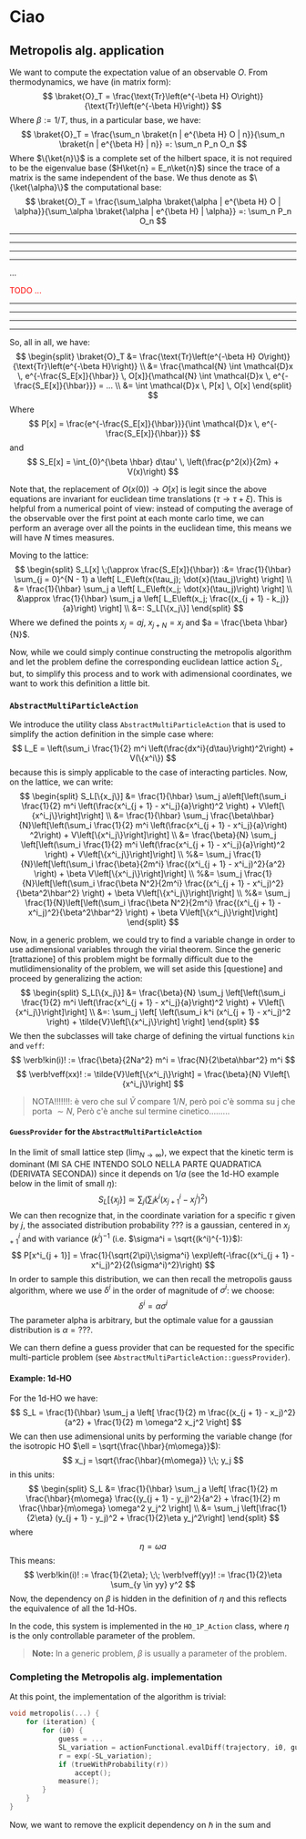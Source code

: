 
# Ciao

## Metropolis alg. application

We want to compute the expectation value of an observable $O$. From thermodynamics, we have (in matrix form):
$$
	\braket{O}_T = \frac{\text{Tr}\left(e^{-\beta H} O\right)}{\text{Tr}\left(e^{-\beta H}\right)}
$$
Where $\beta := 1/T$, thus, in a particular base, we have:
$$
\braket{O}_T = \frac{\sum_n \braket{n | e^{\beta H} O | n}}{\sum_n \braket{n | e^{\beta H} | n}} =: \sum_n P_n O_n
$$
Where $\{\ket{n}\}$ is a complete set of the hilbert space, it is not required to be the eigenvalue base ($H\ket{n} = E_n\ket{n}$) since the trace of a matrix is the same independent of the base. We thus denote as $\{\ket{\alpha}\}$ the computational base:
$$
\braket{O}_T = \frac{\sum_\alpha \braket{\alpha | e^{\beta H} O | \alpha}}{\sum_\alpha \braket{\alpha | e^{\beta H} | \alpha}} =: \sum_n P_n O_n
$$


---
---
---
---

...
<!-- TODO ... -->
<span style="color: red"> TODO ... </span>

---
---
---
---

So, all in all, we have:
$$
\begin{split}
	\braket{O}_T &= \frac{\text{Tr}\left(e^{-\beta H} O\right)}{\text{Tr}\left(e^{-\beta H}\right)} \\
	&= \frac{\mathcal{N} \int \mathcal{D}x \, e^{-\frac{S_E[x]}{\hbar}} \, O[x]}{\mathcal{N} \int \mathcal{D}x \, e^{-\frac{S_E[x]}{\hbar}}} = ... \\
	&= \int \mathcal{D}x \, P[x] \, O[x]
\end{split}
$$
Where
$$
	P[x] = \frac{e^{-\frac{S_E[x]}{\hbar}}}{\int \mathcal{D}x \, e^{-\frac{S_E[x]}{\hbar}}} 
$$
and
$$
	S_E[x] = \int_{0}^{\beta \hbar} d\tau' \, \left(\frac{p^2(x)}{2m} + V(x)\right)
$$

Note that, the replacement of $O(x(0)) \rightarrow O[x]$ is legit since the above equations are invariant for euclidean time translations ($\tau \rightarrow \tau + \xi$). This is helpful from a numerical point of view: instead of computing the average of the observable over the first point at each monte carlo time, we can perform an average over all the points in the euclidean time, this means we will have $N$ times measures.

Moving to the lattice:
$$
\begin{split}
	S_L[x] \;(\approx \frac{S_E[x]}{\hbar}) :&= \frac{1}{\hbar} \sum_{j = 0}^{N - 1} a \left[ L_E\left(x(\tau_j); \dot{x}(\tau_j)\right) \right] \\
	&= \frac{1}{\hbar} \sum_j a \left[ L_E\left(x_j; \dot{x}(\tau_j)\right) \right] \\
	&\approx \frac{1}{\hbar} \sum_j a \left[ L_E\left(x_j; \frac{(x_{j + 1} - k_j)}{a}\right) \right] \\
	&=: S_L[\{x_j\}]
\end{split}
$$
Where we defined the points $x_j = a j$, $x_{j + N} = x_j$ and $a = \frac{\beta \hbar}{N}$.

Now, while we could simply continue constructing the metropolis algorithm and let the problem define the corresponding euclidean lattice action $S_L$, but, to simplify this process and to work with adimensional coordinates, we want to work this definition a little bit.

### `AbstractMultiParticleAction`

We introduce the utility class `AbstractMultiParticleAction` that is used to simplify the action definition in the simple case where:
$$
L_E = \left(\sum_i \frac{1}{2} m^i \left(\frac{dx^i}{d\tau}\right)^2\right) + V(\{x^i\})
$$
because this is simply applicable to the case of interacting particles.
Now, on the lattice, we can write:
$$
\begin{split}
	S_L[\{x_j\}] &= \frac{1}{\hbar} \sum_j a\left[\left(\sum_i \frac{1}{2} m^i \left(\frac{x^i_{j + 1} - x^i_j}{a}\right)^2 \right) + V\left[\{x^i_j\}\right]\right] \\
	&= \frac{1}{\hbar} \sum_j \frac{\beta\hbar}{N}\left[\left(\sum_i \frac{1}{2} m^i \left(\frac{x^i_{j + 1} - x^i_j}{a}\right) ^2\right) + V\left[\{x^i_j\}\right]\right] \\
	&= \frac{\beta}{N} \sum_j \left[\left(\sum_i \frac{1}{2} m^i \left(\frac{x^i_{j + 1} - x^i_j}{a}\right)^2 \right) + V\left[\{x^i_j\}\right]\right] \\
	%&= \sum_j \frac{1}{N}\left[\left(\sum_i \frac{\beta}{2m^i} \frac{(x^i_{j + 1} - x^i_j)^2}{a^2} \right) + \beta V\left[\{x^i_j\}\right]\right] \\
	%&= \sum_j \frac{1}{N}\left[\left(\sum_i \frac{\beta N^2}{2m^i} \frac{(x^i_{j + 1} - x^i_j)^2}{\beta^2\hbar^2} \right) + \beta V\left[\{x^i_j\}\right]\right] \\
	%&= \sum_j \frac{1}{N}\left[\left(\sum_i \frac{\beta N^2}{2m^i} \frac{(x^i_{j + 1} - x^i_j)^2}{\beta^2\hbar^2} \right) + \beta V\left[\{x^i_j\}\right]\right]
\end{split}
$$

Now, in a generic problem, we could try to find a variable change in order to use adimensional variables through the virial theorem. Since the generic [trattazione] of this problem might be formally difficult due to the mutlidimensionality of the problem, we will set aside this [questione] and proceed by generalizing the action:
$$
\begin{split}
	S_L[\{x_j\}] &= \frac{\beta}{N} \sum_j \left[\left(\sum_i \frac{1}{2} m^i \left(\frac{x^i_{j + 1} - x^i_j}{a}\right)^2 \right) + V\left[\{x^i_j\}\right]\right] \\
	&=: \sum_j \left[ \left(\sum_i k^i (x^i_{j + 1} - x^i_j)^2 \right) + \tilde{V}\left[\{x^i_j\}\right] \right]
\end{split}
$$
We then the subclasses will take charge of defining the virtual functions `kin` and `veff`:
$$
\verb!kin(i)! := \frac{\beta}{2Na^2} m^i = \frac{N}{2\beta\hbar^2} m^i
$$
$$
\verb!veff(xx)! := \tilde{V}\left[\{x^i_j\}\right] = \frac{\beta}{N} V\left[\{x^i_j\}\right]
$$

> NOTA!!!!!!!: è vero che sul $\tilde{V}$ compare $1/N$, però poi c'è somma su j che porta $\sim N$, Però c'è anche sul termine cinetico.........

#### `GuessProvider` for the `AbstractMultiParticleAction`

In the limit of small lattice step ($\lim_{N \rightarrow \infty}$), we expect that the kinetic term is dominant (MI SA CHE INTENDO SOLO NELLA PARTE QUADRATICA (DERIVATA SECONDA)) since it depends on $1/a$ (see the 1d-HO example below in the limit of small $\eta$):
$$
S_L[\{x_j\}] \simeq \sum_j \left(\sum_i k^i (x^i_{j + 1} - x^i_j)^2 \right)
$$
We can then recognize that, in the coordinate variation for a specific $\tau$ given by $j$, the associated distribution probability ??? <!-- TODO define P[x] --> is a gaussian, centered in $x^i_{j + 1}$ and with variance $(k^i)^{-1}$ (i.e. $\sigma^i = \sqrt{(k^i)^{-1}}$):
$$
P[x^i_{j + 1}] = \frac{1}{\sqrt{2\pi}\;\sigma^i} \exp\left(-\frac{(x^i_{j + 1} - x^i_j)^2}{2(\sigma^i)^2}\right)
$$
In order to sample this distribution, we can then recall the metropolis gauss algorithm, where we use $\delta^i$ in the order of magnitude of $\sigma^i$: we choose:
$$
\delta^i = \alpha \sigma^i
$$
The parameter alpha is arbitrary, but the optimale value for a gaussian distribution is $\alpha = ???$.

We can thern define a guess provider that can be requested for the specific multi-particle problem (see `AbstractMultiParticleAction::guessProvider`).

#### Example: 1d-HO

For the 1d-HO we have:
$$
S_L = \frac{1}{\hbar} \sum_j a \left[ \frac{1}{2} m \frac{(x_{j + 1} - x_j)^2}{a^2} + \frac{1}{2} m \omega^2 x_j^2 \right]
$$
We can then use adimensional units by performing the variable change (for the isotropic HO $\ell = \sqrt{\frac{\hbar}{m\omega}}$):
$$
x_j = \sqrt{\frac{\hbar}{m\omega}} \;\; y_j
$$
in this units:
$$
\begin{split}
	S_L &= \frac{1}{\hbar} \sum_j a \left[ \frac{1}{2} m \frac{\hbar}{m\omega} \frac{(y_{j + 1} - y_j)^2}{a^2} + \frac{1}{2} m \frac{\hbar}{m\omega} \omega^2 y_j^2 \right] \\
	&= \sum_j \left[\frac{1}{2\eta} (y_{j + 1} - y_j)^2 + \frac{1}{2}\eta y_j^2\right]
\end{split}
$$
where
$$
\eta = \omega a
$$
This means:
$$
\verb!kin(i)! := \frac{1}{2\eta}; \;\; \verb!veff(yy)! := \frac{1}{2}\eta \sum_{y \in yy} y^2
$$
Now, the dependency on $\beta$ is hidden in the definition of $\eta$ and this reflects the equivalence of all the 1d-HOs.

In the code, this system is implemented in the `HO_1P_Action` class, where $\eta$ is the only controllable parameter of the problem.

> **Note:**
> In a generic problem, $\beta$ is usually a parameter of the problem.

### Completing the Metropolis alg. implementation

At this point, the implementation of the algorithm is trivial:
```cpp
void metropolis(...) {
	for (iteration) {
		for (i0) {
			guess = ...
			SL_variation = actionFunctional.evalDiff(trajectory, i0, guess);
			r = exp(-SL_variation);
			if (trueWithProbability(r))
				accept();
			measure();
		}
	}
}
```



Now, we want to remove the explicit dependency on $\hbar$ in the sum and 